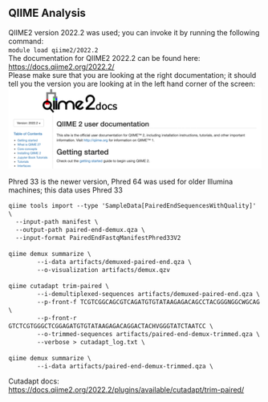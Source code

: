 ## QIIME Analysis
QIIME2 version 2022.2 was used; you can invoke it by running the following command:  
`module load qiime2/2022.2`  
The documentation for QIIME2 2022.2 can be found here: https://docs.qiime2.org/2022.2/   
Please make sure that you are looking at the right documentation; it should tell you the version you are looking at in the left hand corner of the screen:  
![QIIME2 documentation](https://github.com/christopherdangelo/DIG-CLL/blob/main/images/QIIME2_documentation_website_screengrab.png)  

Phred 33 is the newer version, Phred 64 was used for older Illumina machines; this data uses Phred 33 
```
qiime tools import --type 'SampleData[PairedEndSequencesWithQuality]' \   
  --input-path manifest \  
  --output-path paired-end-demux.qza \  
  --input-format PairedEndFastqManifestPhred33V2  
 
qiime demux summarize \
        --i-data artifacts/demuxed-paired-end.qza \
        --o-visualization artifacts/demux.qzv

qiime cutadapt trim-paired \
        --i-demultiplexed-sequences artifacts/demuxed-paired-end.qza \
        --p-front-f TCGTCGGCAGCGTCAGATGTGTATAAGAGACAGCCTACGGGNGGCWGCAG \
        --p-front-r GTCTCGTGGGCTCGGAGATGTGTATAAGAGACAGGACTACHVGGGTATCTAATCC \
        --o-trimmed-sequences artifacts/paired-end-demux-trimmed.qza \
        --verbose > cutadapt_log.txt \

qiime demux summarize \
        --i-data artifacts/paired-end-demux-trimmed.qza \
```
Cutadapt docs: https://docs.qiime2.org/2022.2/plugins/available/cutadapt/trim-paired/
